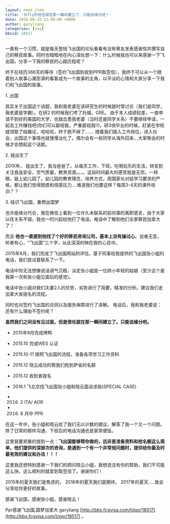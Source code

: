 ```yaml
---
layout: news_item
title: '与fly的信任就在那一瞬间建立了，只能说缘分吧！'
date: 2016-08-25 11:00:00 +0800
author: garyliang
categories: [say]
bbsid: 18517
---
```


一直有一个习惯，就是每天登陆飞出国的论坛看看有没有移友发表感谢信并撰写自己的移民故事。同时也暗暗地在内心深处想一下：什么时候我也可以来感谢一下飞出国，分享一下我的移民的心路历程呢？

终于在经历366天的等待（签约飞出国到收到PPR取签信），我终于可以从一个随着别人故事心潮澎湃的看客成为一个故事的主角，以平淡的心情和大家分享一下我们和飞出国的故事。

1\. 出国

其实关于出国这个话题，我和我老婆在读研究生的时候就时常讨论（我们是同学，我老婆是学霸）。在研2 的时候我们考了托福，GRE。 由于本人成绩较差，一直申请不到好的美国的大学，也就怂恿我老婆（当时还是同学关系）不要继续申请，一起去工作赚钱吧(你们可以鄙视我，严重鄙视我!!)。研3快毕业的时候，赶紧在学校就领取了结婚证，哈哈哈，终于跑不掉了....... 随着我们踏入工作岗位，进入社会，出国这个事情也就慢慢淡化了。偶尔会有一些同学从海外回来，大家聚会的时候才会想起这个话题。

2\. 娃出生了

201X年， 娃出生了，我当爸爸了。从每天工作，下班，吃喝玩乐的生活，转变到关注食品安全，空气质量，教育资源。。。。这段时间最大的感受就是无奈。一转眼，娃上幼儿园了。幼儿园的教育理念，培养方式，周围家长对娃学习要求的严格，都让我们觉得困惑和倍感压力....难道我们也要这样？每周3-4天的课外培训？？

3\. 结识飞出国，重燃出国梦

也许是缘分巧合，我在微信上看到一位许久未联系的前同事的离职感言，由于大家以往关系不错，我也一时兴起给他打了电话。电话中了解到他们全家移民加拿大了！

而且 **他也一直提到他找了个好的移民咨询公司，基本上没有操过心**。说者无意，听者有心，“飞出国”三个字，从此深深的映在我的心目中。

2015年8月，我们完成了飞出国网站的评估，基于同事给我提供的飞出国张小姐的电话，我们尝试着联系了一下。

电话中你无法想像说话语气沉稳，淡定张小姐是一位娇小年轻的姑娘（至少这个是我第一次和张小姐见面后的感觉)。

电话中张小姐对我们夫妻2人的优势，劣势进行了简要，精准的分析。建议我们走加拿大省提名的流程。

同时也对签约飞出国的合同以及服务保障进行了讲解。 电话后，我和我老婆说：还有什么理由不签约呢？

**虽然我们之间没有见过面，但是信任就在那一瞬间建立了。只能说缘分吧。**

- 2015年9月完成烤鸭

- 2015.10 完成WES 认证

- 2015.10-11 按照飞出国的流程，准备各项学习工作资料

- 2015.12  晓云成功的帮我们抢到萨省的名额

- 2015.12 收到省提名

- 2016.1  飞北京找飞出国张小姐和晓云面谈求助(SPECIAL CASE)

- 2016. 2  ITA/ AOR

- 2016. 8 月中  PPR

在这一年中，张小姐和晓云给了我们无以计数的建议，解答了我一个又一个问题。除了日常的邮件沟通，下班后的电话沟通也是家常便饭。

这里我要郑重的提到一点：**飞出国能够帮你做的，远非是准备资料和抢名额这么简单，他们提供的深层次的咨询，是遇到一个有一个非常规问题时，提供给你最及时最有效的建议和办法！！！**

这里我还想特别感谢一下我们的顾问晓云小姐，我想说没有你的帮助，我们不可能这么快，这么顺利的就拿到取签信了。谢谢你们！

2015年的夏天我们是焦虑的， 2016年的夏天我们是期待， 2017年的夏天.....我会分享给你更好的故事。

感谢飞出国，感谢张小姐，感谢晓云！

Ppr感谢飞出国,圆梦加拿大 garyliang [http://bbs.fcgvisa.com/t/ppr/18517](http://bbs.fcgvisa.com/t/ppr/18517) 。